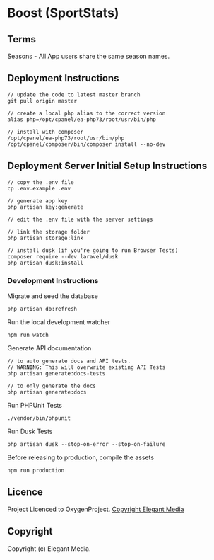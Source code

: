# Boost (SportStats)

## Terms

Seasons - All App users share the same season names.

## Deployment Instructions

```
// update the code to latest master branch
git pull origin master

// create a local php alias to the correct version
alias php=/opt/cpanel/ea-php73/root/usr/bin/php

// install with composer
/opt/cpanel/ea-php73/root/usr/bin/php /opt/cpanel/composer/bin/composer install --no-dev
```

## Deployment Server Initial Setup Instructions

```
// copy the .env file
cp .env.example .env

// generate app key
php artisan key:generate

// edit the .env file with the server settings

// link the storage folder
php artisan storage:link

// install dusk (if you're going to run Browser Tests)
composer require --dev laravel/dusk
php artisan dusk:install
```

### Development Instructions

Migrate and seed the database
```
php artisan db:refresh
```

Run the local development watcher
```
npm run watch
```

Generate API documentation
```
// to auto generate docs and API tests. 
// WARNING: This will overwrite existing API Tests
php artisan generate:docs-tests

// to only generate the docs
php artisan generate:docs
```

Run PHPUnit Tests
```
./vendor/bin/phpunit
```

Run Dusk Tests
```
php artisan dusk --stop-on-error --stop-on-failure
```

Before releasing to production, compile the assets
```
npm run production
```

## Licence

Project Licenced to OxygenProject. [Copyright Elegant Media](https://www.elegantmedia.com.au)

## Copyright

Copyright (c) Elegant Media.
